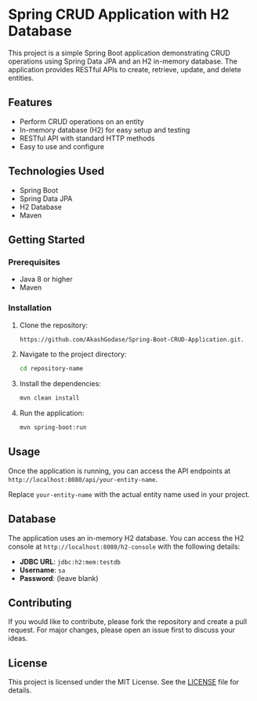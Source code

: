 
# Spring CRUD Application with H2 Database

This project is a simple Spring Boot application demonstrating CRUD operations using Spring Data JPA and an H2 in-memory database. The application provides RESTful APIs to create, retrieve, update, and delete entities.

## Features

- Perform CRUD operations on an entity
- In-memory database (H2) for easy setup and testing
- RESTful API with standard HTTP methods
- Easy to use and configure

## Technologies Used

- Spring Boot
- Spring Data JPA
- H2 Database
- Maven

## Getting Started

### Prerequisites

- Java 8 or higher
- Maven

### Installation

1. Clone the repository:
   ```bash
   https://github.com/AkashGodase/Spring-Boot-CRUD-Application.git.
   ```
2. Navigate to the project directory:
   ```bash
   cd repository-name
   ```
3. Install the dependencies:
   ```bash
   mvn clean install
   ```
4. Run the application:
   ```bash
   mvn spring-boot:run
   ```

## Usage

Once the application is running, you can access the API endpoints at `http://localhost:8080/api/your-entity-name`.

Replace `your-entity-name` with the actual entity name used in your project.

## Database

The application uses an in-memory H2 database. You can access the H2 console at `http://localhost:8080/h2-console` with the following details:

- **JDBC URL**: `jdbc:h2:mem:testdb`
- **Username**: `sa`
- **Password**: (leave blank)

## Contributing

If you would like to contribute, please fork the repository and create a pull request. For major changes, please open an issue first to discuss your ideas.

## License

This project is licensed under the MIT License. See the [LICENSE](LICENSE) file for details.
